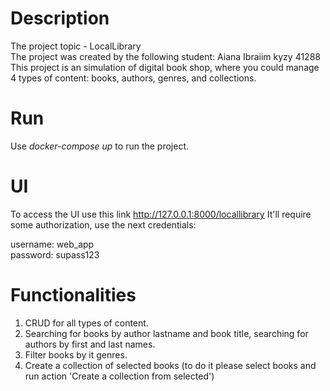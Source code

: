 # Description
The project topic - LocalLibrary  
The project was created by the following student: Aiana Ibraiim kyzy 41288  
This project is an simulation of digital book shop, 
where you could manage 4 types of content: books, authors, genres, and collections.

# Run
Use *docker-compose up* to run the project.

# UI
To access the UI use this link http://127.0.0.1:8000/locallibrary
It'll require some authorization, use the next credentials:

username: web_app  
password: supass123


# Functionalities
1) CRUD for all types of content.
2) Searching for books by author lastname and book title, searching for authors by first and last names.
3) Filter books by it genres.
4) Create a collection of selected books (to do it please select books and run action 'Create a collection from selected')
